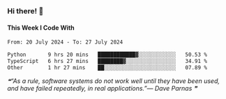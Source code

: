 ### Hi there! 👋

#### This Week I Code With
<!--START_SECTION:waka-->

```txt
From: 20 July 2024 - To: 27 July 2024

Python       9 hrs 20 mins   ████████████▓░░░░░░░░░░░░   50.53 %
TypeScript   6 hrs 27 mins   ████████▓░░░░░░░░░░░░░░░░   34.91 %
Other        1 hr 27 mins    ██░░░░░░░░░░░░░░░░░░░░░░░   07.89 %
```

<!--END_SECTION:waka-->

<!--STARTS_HERE_QUOTE_README-->
<i>❝“As a rule, software systems do not work well until they have been used, and have failed repeatedly, in real applications.”— Dave Parnas   ❞</i>
<!--ENDS_HERE_QUOTE_README-->
